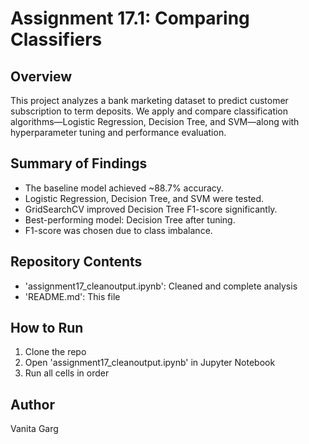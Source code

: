 # Assignment 17.1: Comparing Classifiers

## Overview
This project analyzes a bank marketing dataset to predict customer subscription to term deposits. We apply and compare classification algorithms—Logistic Regression, Decision Tree, and SVM—along with hyperparameter tuning and performance evaluation.

## Summary of Findings
- The baseline model achieved ~88.7% accuracy.
- Logistic Regression, Decision Tree, and SVM were tested.
- GridSearchCV improved Decision Tree F1-score significantly.
- Best-performing model: Decision Tree after tuning.
- F1-score was chosen due to class imbalance.

## Repository Contents
- 'assignment17_cleanoutput.ipynb': Cleaned and complete analysis
- 'README.md': This file

## How to Run
1. Clone the repo
2. Open 'assignment17_cleanoutput.ipynb' in Jupyter Notebook
3. Run all cells in order

## Author
Vanita Garg
